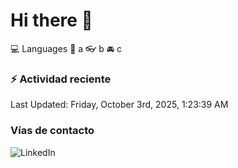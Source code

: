 # Hi there 👋

:computer: Languages
:pencil: a
:eyeglasses: b
:oncoming_automobile: c

### :zap: Actividad reciente
<!--RECENT_ACTIVITY:start-->
<!--RECENT_ACTIVITY:end-->
<!--RECENT_ACTIVITY:last_update-->
Last Updated: Friday, October 3rd, 2025, 1:23:39 AM
<!--RECENT_ACTIVITY:last_update_end-->

### Vías de contacto

![LinkedIn](https://www.linkedin.com/in/irving-hernández-226846205/)
